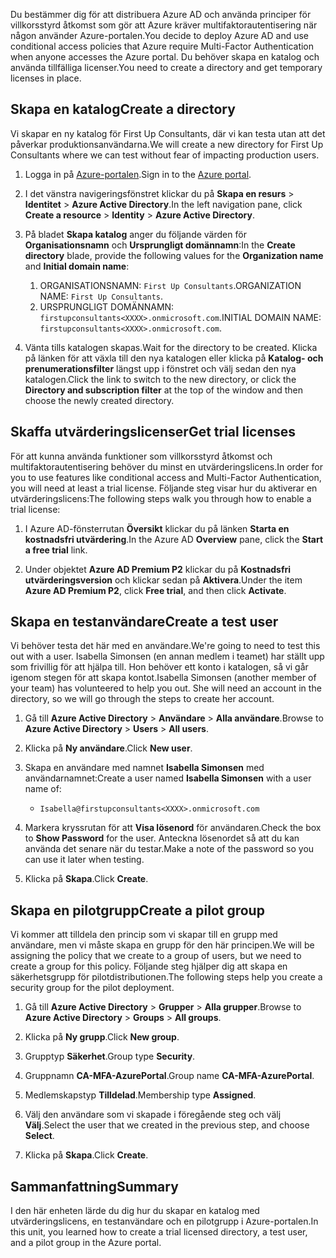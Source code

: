 <span data-ttu-id="e0b57-101">Du bestämmer dig för att distribuera Azure AD och använda principer för villkorsstyrd åtkomst som gör att Azure kräver multifaktorautentisering när någon använder Azure-portalen.</span><span class="sxs-lookup"><span data-stu-id="e0b57-101">You decide to deploy Azure AD and use conditional access policies that Azure require Multi-Factor Authentication when anyone accesses the Azure portal.</span></span> <span data-ttu-id="e0b57-102">Du behöver skapa en katalog och använda tillfälliga licenser.</span><span class="sxs-lookup"><span data-stu-id="e0b57-102">You need to create a directory and get temporary licenses in place.</span></span>

## <a name="create-a-directory"></a><span data-ttu-id="e0b57-103">Skapa en katalog</span><span class="sxs-lookup"><span data-stu-id="e0b57-103">Create a directory</span></span>
<span data-ttu-id="e0b57-104">Vi skapar en ny katalog för First Up Consultants, där vi kan testa utan att det påverkar produktionsanvändarna.</span><span class="sxs-lookup"><span data-stu-id="e0b57-104">We will create a new directory for First Up Consultants where we can test without fear of impacting production users.</span></span>

1. <span data-ttu-id="e0b57-105">Logga in på [Azure-portalen](https://portal.azure.com/?azure-portal=true).</span><span class="sxs-lookup"><span data-stu-id="e0b57-105">Sign in to the [Azure portal](https://portal.azure.com/?azure-portal=true).</span></span>

1. <span data-ttu-id="e0b57-106">I det vänstra navigeringsfönstret klickar du på **Skapa en resurs** > **Identitet** > **Azure Active Directory**.</span><span class="sxs-lookup"><span data-stu-id="e0b57-106">In the left navigation pane, click **Create a resource** > **Identity** > **Azure Active Directory**.</span></span>

1. <span data-ttu-id="e0b57-107">På bladet **Skapa katalog** anger du följande värden för **Organisationsnamn** och **Ursprungligt domännamn**:</span><span class="sxs-lookup"><span data-stu-id="e0b57-107">In the **Create directory** blade, provide the following values for the **Organization name** and **Initial domain name**:</span></span>

   1. <span data-ttu-id="e0b57-108">ORGANISATIONSNAMN: `First Up Consultants`.</span><span class="sxs-lookup"><span data-stu-id="e0b57-108">ORGANIZATION NAME: `First Up Consultants`.</span></span>
   1. <span data-ttu-id="e0b57-109">URSPRUNGLIGT DOMÄNNAMN: `firstupconsultants<XXXX>.onmicrosoft.com`.</span><span class="sxs-lookup"><span data-stu-id="e0b57-109">INITIAL DOMAIN NAME: `firstupconsultants<XXXX>.onmicrosoft.com`.</span></span>

1. <span data-ttu-id="e0b57-110">Vänta tills katalogen skapas.</span><span class="sxs-lookup"><span data-stu-id="e0b57-110">Wait for the directory to be created.</span></span> <span data-ttu-id="e0b57-111">Klicka på länken för att växla till den nya katalogen eller klicka på **Katalog- och prenumerationsfilter** längst upp i fönstret och välj sedan den nya katalogen.</span><span class="sxs-lookup"><span data-stu-id="e0b57-111">Click the link to switch to the new directory, or click the **Directory and subscription filter** at the top of the window and then choose the newly created directory.</span></span>

## <a name="get-trial-licenses"></a><span data-ttu-id="e0b57-112">Skaffa utvärderingslicenser</span><span class="sxs-lookup"><span data-stu-id="e0b57-112">Get trial licenses</span></span>

<span data-ttu-id="e0b57-113">För att kunna använda funktioner som villkorsstyrd åtkomst och multifaktorautentisering behöver du minst en utvärderingslicens.</span><span class="sxs-lookup"><span data-stu-id="e0b57-113">In order for you to use features like conditional access and Multi-Factor Authentication, you will need at least a trial license.</span></span> <span data-ttu-id="e0b57-114">Följande steg visar hur du aktiverar en utvärderingslicens:</span><span class="sxs-lookup"><span data-stu-id="e0b57-114">The following steps walk you through how to enable a trial license:</span></span>

1. <span data-ttu-id="e0b57-115">I Azure AD-fönsterrutan **Översikt** klickar du på länken **Starta en kostnadsfri utvärdering**.</span><span class="sxs-lookup"><span data-stu-id="e0b57-115">In the Azure AD **Overview** pane, click the **Start a free trial** link.</span></span>

1. <span data-ttu-id="e0b57-116">Under objektet **Azure AD Premium P2** klickar du på **Kostnadsfri utvärderingsversion** och klickar sedan på **Aktivera**.</span><span class="sxs-lookup"><span data-stu-id="e0b57-116">Under the item **Azure AD Premium P2**, click **Free trial**, and then click **Activate**.</span></span>

## <a name="create-a-test-user"></a><span data-ttu-id="e0b57-117">Skapa en testanvändare</span><span class="sxs-lookup"><span data-stu-id="e0b57-117">Create a test user</span></span>

<span data-ttu-id="e0b57-118">Vi behöver testa det här med en användare.</span><span class="sxs-lookup"><span data-stu-id="e0b57-118">We're going to need to test this out with a user.</span></span> <span data-ttu-id="e0b57-119">Isabella Simonsen (en annan medlem i teamet) har ställt upp som frivillig för att hjälpa till. Hon behöver ett konto i katalogen, så vi går igenom stegen för att skapa kontot.</span><span class="sxs-lookup"><span data-stu-id="e0b57-119">Isabella Simonsen (another member of your team) has volunteered to help you out. She will need an account in the directory, so we will go through the steps to create her account.</span></span>

1. <span data-ttu-id="e0b57-120">Gå till **Azure Active Directory** > **Användare** > **Alla användare**.</span><span class="sxs-lookup"><span data-stu-id="e0b57-120">Browse to **Azure Active Directory** > **Users** > **All users**.</span></span>

1. <span data-ttu-id="e0b57-121">Klicka på **Ny användare**.</span><span class="sxs-lookup"><span data-stu-id="e0b57-121">Click **New user**.</span></span>

1. <span data-ttu-id="e0b57-122">Skapa en användare med namnet **Isabella Simonsen** med användarnamnet:</span><span class="sxs-lookup"><span data-stu-id="e0b57-122">Create a user named **Isabella Simonsen** with a user name of:</span></span>

   * `Isabella@firstupconsultants<XXXX>.onmicrosoft.com`

1. <span data-ttu-id="e0b57-123">Markera kryssrutan för att **Visa lösenord** för användaren.</span><span class="sxs-lookup"><span data-stu-id="e0b57-123">Check the box to **Show Password** for the user.</span></span> <span data-ttu-id="e0b57-124">Anteckna lösenordet så att du kan använda det senare när du testar.</span><span class="sxs-lookup"><span data-stu-id="e0b57-124">Make a note of the password so you can use it later when testing.</span></span>

1. <span data-ttu-id="e0b57-125">Klicka på **Skapa**.</span><span class="sxs-lookup"><span data-stu-id="e0b57-125">Click **Create**.</span></span>

## <a name="create-a-pilot-group"></a><span data-ttu-id="e0b57-126">Skapa en pilotgrupp</span><span class="sxs-lookup"><span data-stu-id="e0b57-126">Create a pilot group</span></span>

<span data-ttu-id="e0b57-127">Vi kommer att tilldela den princip som vi skapar till en grupp med användare, men vi måste skapa en grupp för den här principen.</span><span class="sxs-lookup"><span data-stu-id="e0b57-127">We will be assigning the policy that we create to a group of users, but we need to create a group for this policy.</span></span> <span data-ttu-id="e0b57-128">Följande steg hjälper dig att skapa en säkerhetsgrupp för pilotdistributionen.</span><span class="sxs-lookup"><span data-stu-id="e0b57-128">The following steps help you create a security group for the pilot deployment.</span></span>

1. <span data-ttu-id="e0b57-129">Gå till **Azure Active Directory** > **Grupper** > **Alla grupper**.</span><span class="sxs-lookup"><span data-stu-id="e0b57-129">Browse to **Azure Active Directory** > **Groups** > **All groups**.</span></span>

1. <span data-ttu-id="e0b57-130">Klicka på **Ny grupp**.</span><span class="sxs-lookup"><span data-stu-id="e0b57-130">Click **New group**.</span></span>

1. <span data-ttu-id="e0b57-131">Grupptyp **Säkerhet**.</span><span class="sxs-lookup"><span data-stu-id="e0b57-131">Group type **Security**.</span></span>

1. <span data-ttu-id="e0b57-132">Gruppnamn **CA-MFA-AzurePortal**.</span><span class="sxs-lookup"><span data-stu-id="e0b57-132">Group name **CA-MFA-AzurePortal**.</span></span>

1. <span data-ttu-id="e0b57-133">Medlemskapstyp **Tilldelad**.</span><span class="sxs-lookup"><span data-stu-id="e0b57-133">Membership type **Assigned**.</span></span>

1. <span data-ttu-id="e0b57-134">Välj den användare som vi skapade i föregående steg och välj **Välj**.</span><span class="sxs-lookup"><span data-stu-id="e0b57-134">Select the user that we created in the previous step, and choose **Select**.</span></span>

1. <span data-ttu-id="e0b57-135">Klicka på **Skapa**.</span><span class="sxs-lookup"><span data-stu-id="e0b57-135">Click **Create**.</span></span>

## <a name="summary"></a><span data-ttu-id="e0b57-136">Sammanfattning</span><span class="sxs-lookup"><span data-stu-id="e0b57-136">Summary</span></span>

<span data-ttu-id="e0b57-137">I den här enheten lärde du dig hur du skapar en katalog med utvärderingslicens, en testanvändare och en pilotgrupp i Azure-portalen.</span><span class="sxs-lookup"><span data-stu-id="e0b57-137">In this unit, you learned how to create a trial licensed directory, a test user, and a pilot group in the Azure portal.</span></span>
